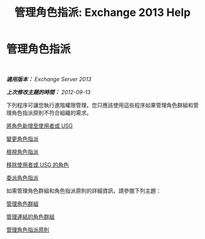 ﻿---
title: '管理角色指派: Exchange 2013 Help'
TOCTitle: 管理角色指派
ms:assetid: 1d174faa-cea9-4267-a7b4-462041cf009b
ms:mtpsurl: https://technet.microsoft.com/zh-tw/library/Dd638091(v=EXCHG.150)
ms:contentKeyID: 50472795
ms.date: 05/21/2018
mtps_version: v=EXCHG.150
ms.translationtype: MT
---

# 管理角色指派

 

_**適用版本：** Exchange Server 2013_

_**上次修改主題的時間：** 2012-09-13_

下列程序可讓您執行進階權限管理。您只應該使用這些程序如果管理角色群組和管理角色指派原則不符合組織的需求。

[將角色新增至使用者或 USG](add-a-role-to-a-user-or-usg-exchange-2013-help.md)

[變更角色指派](change-a-role-assignment-exchange-2013-help.md)

[檢視角色指派](view-role-assignments-exchange-2013-help.md)

[移除使用者或 USG 的角色](remove-a-role-from-a-user-or-usg-exchange-2013-help.md)

[委派角色指派](delegate-role-assignments-exchange-2013-help.md)

如需管理角色群組和角色指派原則的詳細資訊，請參閱下列主題：

[管理角色群組](manage-role-groups-exchange-2013-help.md)

[管理連結的角色群組](manage-linked-role-groups-exchange-2013-help.md)

[管理角色指派原則](manage-role-assignment-policies-exchange-2013-help.md)

